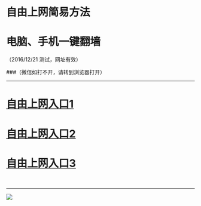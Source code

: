 ﻿# 自由上网简易方法

# 电脑、手机一键翻墙

（2016/12/21 测试，网址有效）


###（微信如打不开，请转到浏览器打开）



***
# <a href="https://d2s1v5xpebmk77.cloudfront.net/?tz=fq?id=1" target="_blank">自由上网入口1</a>
# <a href="https://d3085ff2fkev5o.cloudfront.net/?tz=fq?id=2" target="_blank">自由上网入口2</a>
# <a href="https://github.com/ogate/ogate/blob/master/README.md?1218" target="_blank">自由上网入口3</a>
﻿
***



<img src="https://camo.githubusercontent.com/81ca426978be68652bc3660ca87554fc756a75ce/68747470733a2f2f646666766d347a64686565652e636c6f756466726f6e742e6e65742f7069632f796a66712d32303136303833316f6b2d622e706e67" /> 
